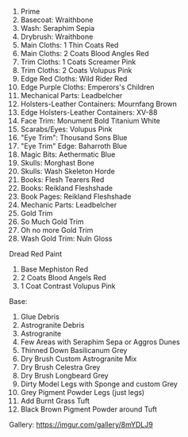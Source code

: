  1. Prime
 2. Basecoat: Wraithbone
 3. Wash: Seraphim Sepia
 4. Drybrush:  Wraithbone
 5. Main Cloths: 1 Thin Coats Red
 5. Main Cloths: 2 Coats Blood Angles Red
 6. Trim Cloths: 1 Coats Screamer Pink
 6. Trim Cloths: 2 Coats Volupus Pink
 7. Edge Red Cloths: Wild Rider Red
 8. Edge Purple Cloths: Emperors's Children
 9. Mechanical Parts: Leadbelcher
 10. Holsters-Leather Containers: Mournfang Brown
 11. Edge Holsters-Leather Containers: XV-88
 12. Face Trim: Monument Bold Titanium White
 13. Scarabs/Eyes: Volupus Pink
 14. "Eye Trim": Thousand Sons Blue
 15. "Eye Trim" Edge: Baharroth Blue
 16. Magic Bits: Aethermatic Blue
 17. Skulls: Morghast Bone
 18. Skulls: Wash Skeleton Horde
 19. Books: Flesh Tearers Red
 20. Books: Reikland Fleshshade
 21. Book Pages: Reikland Fleshshade
 22. Mechanic Parts: Leadbelcher
 23. Gold Trim
 24. So Much Gold Trim
 25. Oh no more Gold Trim
 26. Wash Gold Trim: Nuln Gloss 

Dread Red Paint
1. Base Mephiston Red
2. 2 Coats Blood Angels Red
3. 1 Coat Contrast Volupus Pink

Base:

1. Glue Debris
2. Astrogranite Debris
3. Astrogranite
4. Few Areas with Seraphim Sepa or Aggros Dunes
5. Thinned Down Basilicanum Grey
6. Dry Brush Custom Astrogranite Mix
7. Dry Brush Celestra Grey
8.  Dry Brush Longbeard Grey
9.  Dirty Model Legs with Sponge and custom Grey
10.  Grey Pigment Powder Legs (just legs)
11.  Add Burnt Grass Tuft
12.  Black Brown Pigment Powder around Tuft

Gallery: https://imgur.com/gallery/8mYDLJ9

